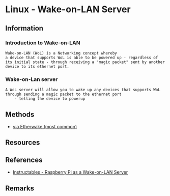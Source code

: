 # Linux - Wake-on-LAN  Server

## Information
### Introduction to Wake-on-LAN
```
Wake-on-LAN (WoL) is a Networking concept whereby 
a device that supports WoL is able to be powered up - regardless of its initial state - through receiving a "magic packet" sent by another device to its ethernet port.
```

### Wake-on-Lan server
```
A WoL server will allow you to wake up any devices that supports WoL through sending a magic packet to the ethernet port
	- telling the device to powerup
```

## Methods
+ [via Etherwake (most common)](etherwake/setup.md)

## Resources

## References
+ [Instructables - Raspberry Pi as a Wake-on-LAN Server](https://www.instructables.com/Raspberry-Pi-As-Wake-on-LAN-Server/)

## Remarks